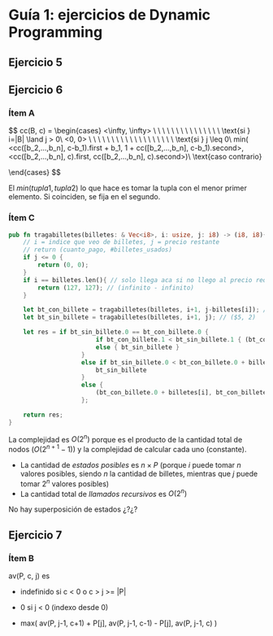 # Guía 1: ejercicios de Dynamic Programming

## Ejercicio 5



## Ejercicio 6

### Ítem A 

$$
cc(B, c) =
\begin{cases}
     <\infty, \infty> \ \ \ \ \  \ \ \ \ \ \ \ \ \ \   \text{si } i=|B| \land j > 0\\
     <0, 0>     \ \ \ \ \ \ \ \ \ \ \ \ \ \ \ \ \ \ \  \text{si } j \leq 0\\
     min( <cc([b_2,...,b_n], c-b_1).first + b_1, 1 + cc([b_2,...,b_n], c-b_1).second>,
     <cc([b_2,...,b_n], c).first, cc([b_2,...,b_n], c).second>)\ \text{caso contrario}
     
\end{cases}
$$

El $min(tupla1, tupla2)$ lo que hace es tomar la tupla con el menor primer elemento. Si coinciden, se fija en el segundo.

### Ítem C

```rust
pub fn tragabilletes(billetes: & Vec<i8>, i: usize, j: i8) -> (i8, i8){
    // i = indice que veo de billetes, j = precio restante
    // return (cuanto_pago, #billetes_usados)
    if j <= 0 {
        return (0, 0);
    }
    if i == billetes.len(){ // solo llega aca si no llego al precio requerido
        return (127, 127); // (infinito - infinito)
    }

    let bt_con_billete = tragabilletes(billetes, i+1, j-billetes[i]); // ($5, 1)
    let bt_sin_billete = tragabilletes(billetes, i+1, j); // ($5, 2)

    let res = if bt_sin_billete.0 == bt_con_billete.0 {
                        if bt_con_billete.1 < bt_sin_billete.1 { (bt_con_billete.0 + billetes[i], bt_con_billete.1 + 1) }
                        else { bt_sin_billete }
                    }
                    else if bt_sin_billete.0 < bt_con_billete.0 + billetes[i] {
                        bt_sin_billete
                    }
                    else {
                        (bt_con_billete.0 + billetes[i], bt_con_billete.1 + 1)
                    };

    return res;
}
```

La complejidad es $O(2^n)$ porque es el producto de la cantidad total de nodos ($O(2^{n+1}-1)$) y la complejidad de calcular cada uno (constante).  

- La cantidad de *estados posibles* es $n \times P$ (porque $i$ puede tomar $n$ valores posibles, siendo $n$ la cantidad de billetes, mientras que $j$ puede tomar $2^n$ valores posibles)
- La cantidad total de *llamados recursivos* es $O(2^n)$

No hay superposición de estados ¿?¿?

## Ejercicio 7

### Ítem B

av(P, c, j) es  

- indefinido si c < 0 o c > j >= |P|

- 0 si j < 0 (indexo desde 0)

- max( av(P, j-1, c+1) + P[j], av(P, j-1, c-1) - P[j], av(P, j-1, c) )


